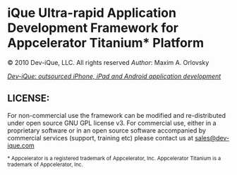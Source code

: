 iQue Ultra-rapid Application Development Framework for Appcelerator Titanium* Platform
============
© 2010 Dev-iQue, LLC. All rights reserved
_Author_: Maxim A. Orlovsky

*[Dev-iQue: outsourced iPhone, iPad and Android application development](http://dev-ique.com)*

LICENSE:
--------------------
For non-commercial use the framework can be modified and re-distributed under open source GNU GPL license v3.
For commercial use, either in a proprietary software or in an open source software accompanied by commercial services (support, training etc) please contact us at sales@dev-ique.com


<small>* Appcelerator is a registered trademark of Appcelerator, Inc.  Appcelerator Titanium is 
a trademark of Appcelerator, Inc.</small>
